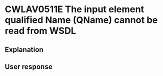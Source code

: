 # CWLAV0511E The input element qualified Name (QName) cannot be read from WSDL

## Explanation

## User response